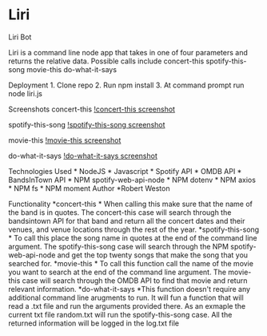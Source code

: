 # Liri
Liri Bot

Liri is a command line node app that takes in one of four parameters and returns the relative data. 
Possible calls include 
concert-this    spotify-this-song   movie-this  do-what-it-says

Deployment
    1. Clone repo
    2. Run npm install
    3. At command prompt run node liri.js <pass arguments as listed above>

Screenshots
concert-this
[!concert-this screenshot](/concert-this.png)


spotify-this-song
[!spotify-this-song screenshot](/spotify-this-song.png)


movie-this
[!movie-this screenshot](/movie-this.png)


do-what-it-says
[!do-what-it-says screenshot](/do-what-it-says.png)


Technologies Used
    * NodeJS
    * Javascript
    * Spotify API
    * OMDB API
    * BandsInTown API
    * NPM spotify-web-api-node
    * NPM dotenv
    * NPM axios
    * NPM fs
    * NPM moment
Author
    *Robert Weston

Functionality 
    *concert-this
        * When calling this make sure that the name of the band is in quotes. The concert-this case will search through the bandsintown API for that band and return all the concert dates and their venues, and venue locations through the rest of the year.
    *spotify-this-song
        * To call this place the song name in quotes at the end of the command line argument. The spotify-this-song case will search through the NPM spotify-web-api-node and get the top twenty songs that make the song that you searched for.
    *movie-this
        * To call this function call the name of the movie you want to search at the end of the command line argument. The movie-this case will search through the OMDB API to find that movie and return relevant information.
    *do-what-it-says
        *This function doesn't require any additional command line arugments to run. It will fun a function that will read a .txt file and run the arguments provided there. As an exmaple the current txt file random.txt will run the spotify-this-song case.
    All the returned information will be logged in the log.txt file